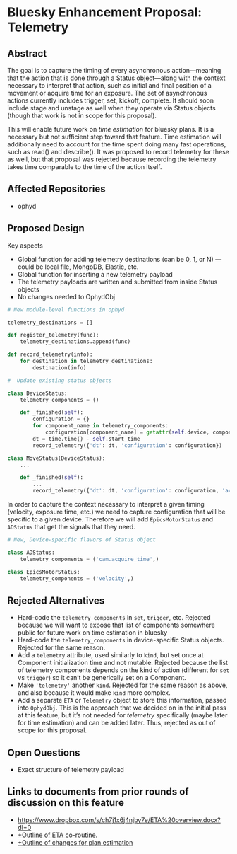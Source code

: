 # Bluesky Enhancement Proposal: Telemetry

## Abstract

The goal is to capture the timing of every asynchronous action—meaning that the action that is done through a Status object—along with the context necessary to interpret that action, such as initial and final position of a movement or acquire time for an exposure. The set of asynchronous actions currently includes trigger, set, kickoff, complete. It should soon include stage and unstage as well when they operate via Status objects (though that work is not in scope for this proposal).

This will enable future work on *time estimation* for bluesky plans. It is a necessary but not sufficient step toward that feature. Time estimation will additionally need to account for the time spent doing many fast operations, such as read() and describe(). It was proposed to record telemetry for these as well, but that proposal was rejected because recording the telemetry takes time comparable to the time of the action itself.

## Affected Repositories

- ophyd

## Proposed Design

Key aspects

- Global function for adding telemetry destinations (can be 0, 1, or N) — could be local file, MongoDB, Elastic, etc.
- Global function for inserting a new telemetry payload
- The telemetry payloads are written and submitted from inside Status objects
- No changes needed to OphydObj

```python
# New module-level functions in ophyd

telemetry_destinations = []

def register_telemetry(func):
    telemetry_destinations.append(func)

def record_telemetry(info):
    for destination in telemetry_destinations:
        destination(info)

#  Update existing status objects

class DeviceStatus:
    telemetry_components = ()

    def _finished(self):
        configuration = {}
        for component_name in telemetry_components:
            configuration[component_name] = getattr(self.device, component_name).get()
        dt = time.time() - self.start_time
        record_telemetry({'dt': dt, 'configuration': configuration})

class MoveStatus(DeviceStatus):
    ...

    def _finished(self):
        ...
        record_telemetry({'dt': dt, 'configuration': configuration, 'action': {'initial': self.initial, 'target': self.target}})
```

In order to capture the context necessary to interpret a given timing (velocity, exposure time, etc.) we need to capture configuration that will be specific to a given device. Therefore we will add `EpicsMotorStatus` and `ADStatus` that get the signals that they need.

```python
# New, Device-specific flavors of Status object

class ADStatus:
    telemetry_compoments = ('cam.acquire_time',)

class EpicsMotorStatus:
    telemetry_components = ('velocity',)
```

## Rejected Alternatives

- Hard-code the `telemetry_components` in `set`, `trigger`, etc. Rejected because we will want to expose that list of components somewhere public for future work on time estimation in bluesky
- Hard-code the `telemetry_components` in device-specific Status objects. Rejected for the same reason.
- Add a `telemetry` attribute, used similarly to `kind`, but set once at Component initialization time and not mutable. Rejected because the list of telemetry components depends on the kind of action (different for `set` vs `trigger`) so it can’t be generically set on a Component.
- Make `'telemetry'` another `kind`. Rejected for the same reason as above, and also because it would make `kind` more complex.
- Add a separate `ETA` or `Telemetry` object to store this information, passed into `OphydObj`. This is the approach that we decided on in the initial pass at this feature, but it’s not needed for *telemetry* specifically (maybe later for time estimation) and can be added later. Thus, rejected as out of scope for this proposal.

## Open Questions
- Exact structure of telemetry payload

## Links to documents from prior rounds of discussion on this feature
- https://www.dropbox.com/s/ch7j1x6j4njby7e/ETA%20overview.docx?dl=0
- [+Outline of ETA co-routine.](https://paper.dropbox.com/doc/Outline-of-ETA-co-routine.-R9emFtWxa0bYjXUYzywno) 
- [+Outline of changes for plan estimation](https://paper.dropbox.com/doc/Outline-of-changes-for-plan-estimation-rwFPrkARP6c2iTv8voHdl) 
